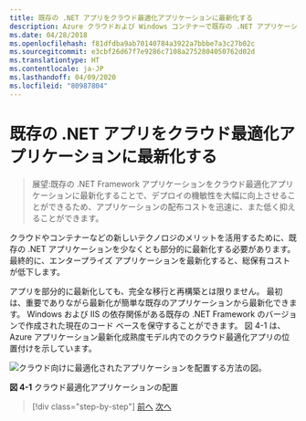 ```yaml
---
title: 既存の .NET アプリをクラウド最適化アプリケーションに最新化する
description: Azure クラウドおよび Windows コンテナーで既存の .NET アプリケーションを最新化する
ms.date: 04/28/2018
ms.openlocfilehash: f81dfdba9ab70140784a3922a7bbbe7a3c27b02c
ms.sourcegitcommit: e3cbf26d67f7e9286c7108a2752804050762d02d
ms.translationtype: HT
ms.contentlocale: ja-JP
ms.lasthandoff: 04/09/2020
ms.locfileid: "80987804"
---
```

# <a name="modernize-existing-net-apps-to-cloud-optimized-applications"></a>既存の .NET アプリをクラウド最適化アプリケーションに最新化する

> 展望:既存の .NET Framework アプリケーションをクラウド最適化アプリケーションに最新化することで、デプロイの機敏性を大幅に向上させることができるため、アプリケーションの配布コストを迅速に、また低く抑えることができます。

クラウドやコンテナーなどの新しいテクノロジのメリットを活用するために、既存の .NET アプリケーションを少なくとも部分的に最新化する必要があります。 最終的に、エンタープライズ アプリケーションを最新化すると、総保有コストが低下します。

アプリを部分的に最新化しても、完全な移行と再構築とは限りません。 最初は、重要でありながら最新化が簡単な既存のアプリケーションから最新化できます。 Windows および IIS の依存関係がある既存の .NET Framework のバージョンで作成された現在のコード ベースを保守することができます。 図 4-1 は、Azure アプリケーション最新化成熟度モデル内でのクラウド最適化アプリの位置付けを示しています。

![クラウド向けに最適化されたアプリケーションを配置する方法の図。](./media/index/position-cloud-optimized-application.png)

**図 4-1** クラウド最適化アプリケーションの配置

>[!div class="step-by-step"]
>[前へ](../migrate-your-relational-databases-to-azure.md)
>[次へ](reasons-to-modernize-existing-net-apps-to-cloud-optimized-applications.md)
